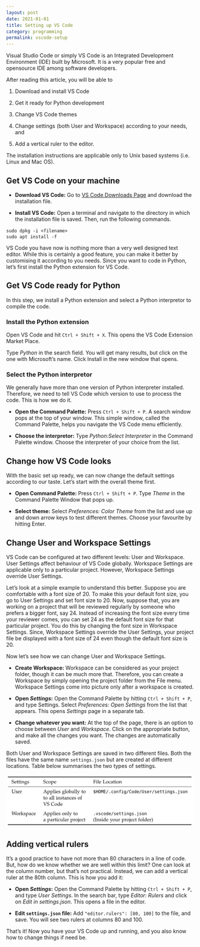 ```yaml
---
layout: post
date: 2021-01-01
title: Setting up VS Code
category: programming
permalink: vscode-setup
---
```

Visual Studio Code or simply VS Code is an Integrated Development Environment
(IDE) built by Microsoft. It is a very popular free and opensource IDE among
software developers.

After reading this article, you will be able to

1. Download and install VS Code

2. Get it ready for Python development

3. Change VS Code themes

4. Change settings (both User and Workspace) according to your needs, and

5. Add a vertical ruler to the editor.

The installation instructions are applicable only to Unix based systems (i.e. Linux and Mac OS).

## Get VS Code on your machine

* **Download VS Code:**
Go to [VS Code Downloads Page](https://code.visualstudio.com/download) and 
download the installation file.

* **Install VS Code:**
Open a terminal and navigate to the directory in which the installation file
is saved. Then, run the following commands.

```shell
sudo dpkg -i <filename>
sudo apt install -f
```

VS Code you have now is nothing more than a very well designed text editor.
While this is certainly a good feature, you can make it better by customising
it according to you needs. Since you want to code in Python, let’s first
install the Python extension for VS Code.

## Get VS Code ready for Python

In this step, we install a Python extension and select a Python
interpretor to compile the code.

### Install the Python extension

Open VS Code and hit `Ctrl + Shift + X`. This opens the VS Code Extension
Market Place.

Type *Python* in the search field. You will get many results, but click on the
one with Microsoft’s name. Click Install in the new window that opens.

### Select the Python interpretor

We generally have more than one version of Python interpreter installed.
Therefore, we need to tell VS Code which version to use to process the code. This is
how we do it.

* **Open the Command Palette:**
    Press `Ctrl + Shift + P`. A search window pops at the top of your window. This
    simple window, called the Command Palette, helps you navigate the VS Code
    menu efficiently.

* **Choose the interpretor:**
    Type *Python:Select Interpreter* in the Command Palette window. Choose the
    interpreter of your choice from the list.

## Change how VS Code looks

With the basic set up ready, we can now change the default settings according
to our taste. Let’s start with the overall theme first.

* **Open Command Palette:**
Press `Ctrl + Shift + P`. Type *Theme* in the Command Palette Window that pops up.

* **Select theme:**
Select *Preferences: Color Theme* from the list and use up and down arrow keys to
test different themes. Choose your favourite by hitting Enter.

## Change User and Workspace Settings

VS Code can be configured at two different levels: User and Workspace. User
Settings affect behaviour of VS Code globally. Workspace Settings are
applicable only to a particular project. However, Workspace Settings override
User Settings.

Let’s look at a simple example to understand this better. Suppose you are
comfortable with a font size of 20. To make this your default font size, you
go to User Settings and set font size to 20. Now, suppose that, you are
working on a project that will be reviewed regularly by someone who prefers a
bigger font, say 24. Instead of increasing the font size every time your
reviewer comes, you can set 24 as the default font size for that particular
project. You do this by changing the font size in Workspace Settings. Since,
Workspace Settings override the User Settings, your project file be displayed
with a font size of 24 even though the default font size is 20.

Now let’s see how we can change User and Workspace Settings.

* **Create Workspace:**
Workspace can be considered as your project folder, though it can be much
more that. Therefore, you can create a Workspace by simply opening the
project folder from the File menu. Workspace Settings come into picture only
after a workspace is created.

* **Open *Settings*:**
Open the Command Palette by hitting `Ctrl + Shift + P`, and type Settings.
Select *Preferences: Open Settings* from the list that appears. This opens
*Settings* page in a separate tab.

* **Change whatever you want:**
At the top of the page, there is an option to choose between *User* and
*Workspace*. Click on the appropriate button, and make all the changes you
want. The changes are automatically saved.

Both User and Workspace Settings are saved in two different files. Both the
files have the same name `settings.json` but are created at different
locations. Table below summarises the two types of settings.

![User and Workspace Settings](/assets/vscode_settings.png)

## Adding vertical rulers

It’s a good practice to have not more than 80 characters in a line of code.
But, how do we know whether we are well within this limit? One can
look at the column number, but that’s not practical. Instead, we can add a
vertical ruler at the 80th column. This is how you add it:

* **Open *Settings*:**
Open the Command Palette by hitting `Ctrl + Shift + P`, and type *User Settings*.
In the search bar, type *Editor: Rulers* and click on *Edit in settings.json*.
This opens a file in the editor.

* **Edit `settings.json` file:**
Add `"editor.rulers": [80, 100]` to the file, and save. You will see two rulers
at columns 80 and 100.

That’s it! Now you have your VS Code up and running, and you also know how to
change things if need be.